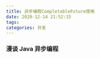 ```yaml
---
title: 异步编程CompletableFuture使用
date: 2020-12-14 21:52:15
tags:
categories: 并发
---
```

### 漫谈 Java 异步编程